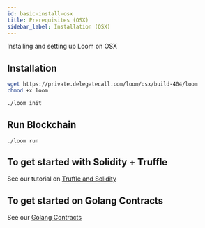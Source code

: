 ```yaml
---
id: basic-install-osx
title: Prerequisites (OSX)
sidebar_label: Installation (OSX)
---
```

Installing and setting up Loom on OSX


## Installation

```bash
wget https://private.delegatecall.com/loom/osx/build-404/loom
chmod +x loom

./loom init
```

## Run Blockchain
```
./loom run
```


## To get started with Solidity + Truffle

See our tutorial on [Truffle and Solidity](truffle-deploy.html)


## To get started on Golang Contracts 

See our [Golang Contracts](prereqs.html)